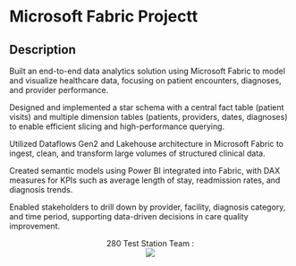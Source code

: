 <h1>Microsoft Fabric Projectt</h1>

<h2>Description</h2>

Built an end-to-end data analytics solution using Microsoft Fabric to model and visualize healthcare data, focusing on patient encounters, diagnoses, and provider performance.

Designed and implemented a star schema with a central fact table (patient visits) and multiple dimension tables (patients, providers, dates, diagnoses) to enable efficient slicing and high-performance querying.

Utilized Dataflows Gen2 and Lakehouse architecture in Microsoft Fabric to ingest, clean, and transform large volumes of structured clinical data.

Created semantic models using Power BI integrated into Fabric, with DAX measures for KPIs such as average length of stay, readmission rates, and diagnosis trends.

Enabled stakeholders to drill down by provider, facility, diagnosis category, and time period, supporting data-driven decisions in care quality improvement.
<br />


<p align="center">
280 Test Station Team : <br/>
<img src="https://i.imgur.com/ZRqYthK.png"/>
<br />
<br /><p align="center">
